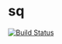 # sq
[![Build Status](https://travis-ci.org/lucabaldini/splrand.svg?branch=master)](https://travis-ci.org/RaffaeleParadiso/sq)
